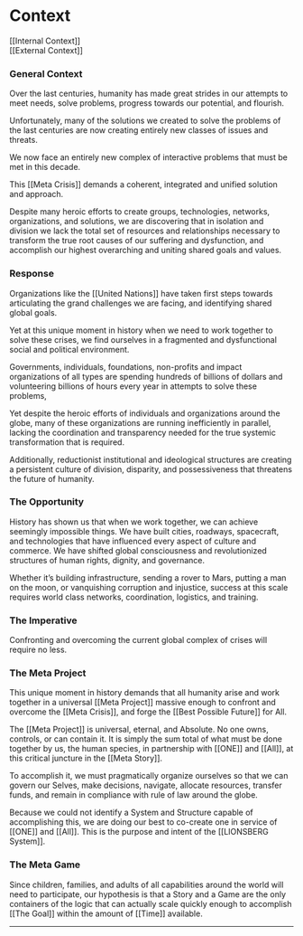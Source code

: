 # Context 

[[Internal Context]]  
[[External Context]]  

### General Context

Over the last centuries, humanity has made great strides in our attempts to meet needs, solve problems, progress towards our potential, and flourish.

Unfortunately, many of the solutions we created to solve the problems of the last centuries are now creating entirely new classes of issues and threats.

We now face an entirely new complex of interactive problems that must be met in this decade.

This [[Meta Crisis]] demands a coherent, integrated and unified solution and approach.

Despite many heroic efforts to create groups, technologies, networks, organizations, and solutions, we are discovering that in isolation and division we lack the total set of resources and relationships necessary to transform the true root causes of our suffering and dysfunction, and accomplish our highest overarching and uniting shared goals and values. 

### Response

Organizations like the [[United Nations]] have taken first steps towards articulating the grand challenges we are facing, and identifying shared global goals. 

Yet at this unique moment in history when we need to work together to solve these crises, we find ourselves in a fragmented and dysfunctional social and political environment. 

Governments, individuals, foundations, non-profits and impact organizations of all types are spending hundreds of billions of dollars and volunteering billions of hours every year in attempts to solve these problems, 

Yet despite the heroic efforts of individuals and organizations around the globe, many of these organizations are running inefficiently in parallel, lacking the coordination and transparency needed for the true systemic transformation that is required. 

Additionally, reductionist institutional and ideological structures are creating a persistent culture of division, disparity, and possessiveness that threatens the future of humanity.

### The Opportunity 

History has shown us that when we work together, we can achieve seemingly impossible things. We have built cities, roadways, spacecraft, and technologies that have influenced every aspect of culture and commerce. We have shifted global consciousness and revolutionized structures of human rights, dignity, and governance. 

Whether it’s building infrastructure, sending a rover to Mars, putting a man on the moon, or vanquishing corruption and injustice, success at this scale requires world class networks, coordination, logistics, and training.

### The Imperative 

Confronting and overcoming the current global complex of crises will require no less.

### The Meta Project

This unique moment in history demands that all humanity arise and work together in a universal [[Meta Project]] massive enough to confront and overcome the [[Meta Crisis]], and forge the [[Best Possible Future]] for All. 

The [[Meta Project]] is universal, eternal, and Absolute. No one owns, controls, or can contain it. It is simply the sum total of what must be done together by us, the human species, in partnership with [[ONE]] and [[All]], at this critical juncture in the [[Meta Story]]. 

To accomplish it, we must pragmatically organize ourselves so that we can govern our Selves, make decisions, navigate, allocate resources, transfer funds, and remain in compliance with rule of law around the globe. 

Because we could not identify a System and Structure capable of accomplishing this, we are doing our best to co-create one in service of [[ONE]] and [[All]]. This is the purpose and intent of the [[LIONSBERG System]].  

### The Meta Game 

Since children, families, and adults of all capabilities around the world will need to participate, our hypothesis is that a Story and a Game are the only containers of the logic that can actually scale quickly enough to accomplish [[The Goal]] within the amount of [[Time]] available. 

___

